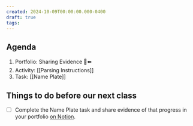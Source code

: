```yaml
---
created: 2024-10-09T00:00:00.000-0400
draft: true
tags:
---
```

## Agenda
1. Portfolio: Sharing Evidence 🫥⬅️
1. Activity: [[Parsing Instructions]]
1. Task: [[Name Plate]]

## Things to do before our next class
- [ ] Complete the Name Plate task and share evidence of that progress in your portfolio [on Notion](https://notion.so).
